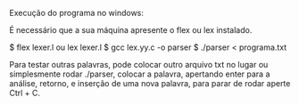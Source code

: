Execução do programa no windows:

É necessário que a sua máquina apresente o flex ou lex instalado.

$ flex lexer.l ou lex lexer.l
$ gcc lex.yy.c -o parser
$ ./parser < programa.txt

Para testar outras palavras, pode colocar outro arquivo txt no lugar ou simplesmente rodar ./parser, colocar a palavra, apertando enter para a análise, retorno, e inserção de uma nova palavra, para parar de rodar aperte Ctrl + C.